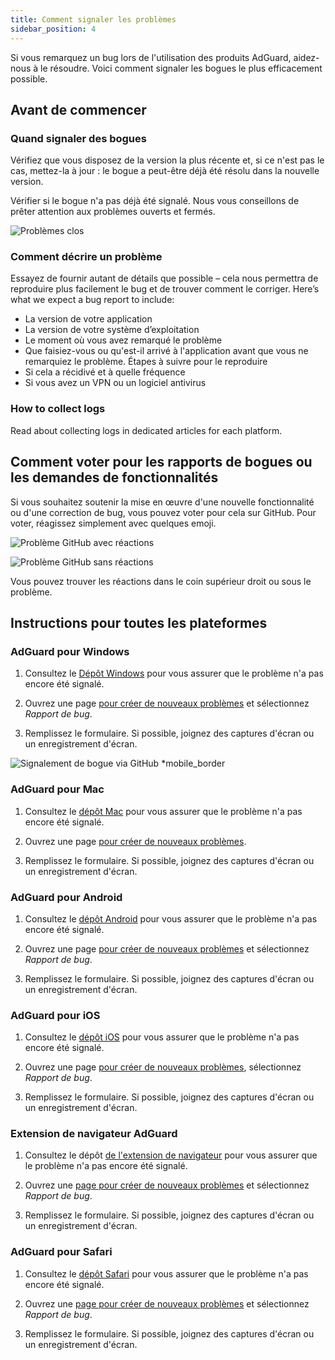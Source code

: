 ```yaml
---
title: Comment signaler les problèmes
sidebar_position: 4
---
```


Si vous remarquez un bug lors de l'utilisation des produits AdGuard, aidez-nous à le résoudre. Voici comment signaler les bogues le plus efficacement possible.

## Avant de commencer

### Quand signaler des bogues

Vérifiez que vous disposez de la version la plus récente et, si ce n'est pas le cas, mettez-la à jour : le bogue a peut-être déjà été résolu dans la nouvelle version.

Vérifier si le bogue n'a pas déjà été signalé. Nous vous conseillons de prêter attention aux problèmes ouverts et fermés.

![Problèmes clos](https://cdn.adtidy.org/content/kb/ad_blocker/general/closed_issues.png)

### Comment décrire un problème

Essayez de fournir autant de détails que possible – cela nous permettra de reproduire plus facilement le bug et de trouver comment le corriger. Here’s what we expect a bug report to include:

- La version de votre application
- La version de votre système d’exploitation
- Le moment où vous avez remarqué le problème
- Que faisiez-vous ou qu'est-il arrivé à l'application avant que vous ne remarquiez le problème. Étapes à suivre pour le reproduire
- Si cela a récidivé et à quelle fréquence
- Si vous avez un VPN ou un logiciel antivirus

### How to collect logs

Read about collecting logs in dedicated articles for each platform.

## Comment voter pour les rapports de bogues ou les demandes de fonctionnalités

Si vous souhaitez soutenir la mise en œuvre d'une nouvelle fonctionnalité ou d'une correction de bug, vous pouvez voter pour cela sur GitHub. Pour voter, réagissez simplement avec quelques emoji.

![Problème GitHub avec réactions](https://cdn.adtidy.org/content/kb/ad_blocker/general/github_reaction.png)

![Problème GitHub sans réactions](https://cdn.adtidy.org/content/kb/ad_blocker/general/github_reaction2.png)

Vous pouvez trouver les réactions dans le coin supérieur droit ou sous le problème.

## Instructions pour toutes les plateformes

### AdGuard pour Windows

1. Consultez le [Dépôt Windows](https://github.com/AdguardTeam/AdGuardforWindows/issues) pour vous assurer que le problème n'a pas encore été signalé.

2. Ouvrez une page [pour créer de nouveaux problèmes](https://github.com/AdguardTeam/AdguardForWindows/issues/new/choose) et sélectionnez *Rapport de bug*.

3. Remplissez le formulaire. Si possible, joignez des captures d'écran ou un enregistrement d'écran.

![Signalement de bogue via GitHub *mobile_border](https://cdn.adtidy.org/content/kb/ad_blocker/general/windows_gh.png)

### AdGuard pour Mac

1. Consultez le [dépôt Mac](https://github.com/AdguardTeam/AdGuardforMac/issues) pour vous assurer que le problème n'a pas encore été signalé.

2. Ouvrez une page [pour créer de nouveaux problèmes](https://github.com/AdguardTeam/AdguardForMac/issues/new).

3. Remplissez le formulaire. Si possible, joignez des captures d'écran ou un enregistrement d'écran.

### AdGuard pour Android

1. Consultez le [dépôt Android](https://github.com/AdguardTeam/AdGuardforAndroid/issues) pour vous assurer que le problème n'a pas encore été signalé.

2. Ouvrez une page [pour créer de nouveaux problèmes](https://github.com/AdguardTeam/AdguardForAndroid/issues/new/choose) et sélectionnez *Rapport de bug*.

3. Remplissez le formulaire. Si possible, joignez des captures d'écran ou un enregistrement d'écran.

### AdGuard pour iOS

1. Consultez le [dépôt iOS](https://github.com/AdguardTeam/AdGuardforiOS/issues) pour vous assurer que le problème n'a pas encore été signalé.

2. Ouvrez une page [pour créer de nouveaux problèmes](https://github.com/AdguardTeam/AdguardForiOS/issues/new/choose), sélectionnez *Rapport de bug*.

3. Remplissez le formulaire. Si possible, joignez des captures d'écran ou un enregistrement d'écran.

### Extension de navigateur AdGuard

1. Consultez le dépôt [de l'extension de navigateur](https://github.com/AdguardTeam/AdguardBrowserExtension/issues/) pour vous assurer que le problème n'a pas encore été signalé.

2. Ouvrez une [page pour créer de nouveaux problèmes](https://github.com/AdguardTeam/AdguardBrowserExtension/issues/new/choose) et sélectionnez *Rapport de bug*.

3. Remplissez le formulaire. Si possible, joignez des captures d'écran ou un enregistrement d'écran.

### AdGuard pour Safari

1. Consultez le [dépôt Safari](https://github.com/AdguardTeam/AdGuardForSafari/issues) pour vous assurer que le problème n'a pas encore été signalé.

2. Ouvrez une [page pour créer de nouveaux problèmes](https://github.com/AdguardTeam/AdGuardForSafari/issues/new/choose) et sélectionnez *Rapport de bug*.

3. Remplissez le formulaire. Si possible, joignez des captures d'écran ou un enregistrement d'écran.
